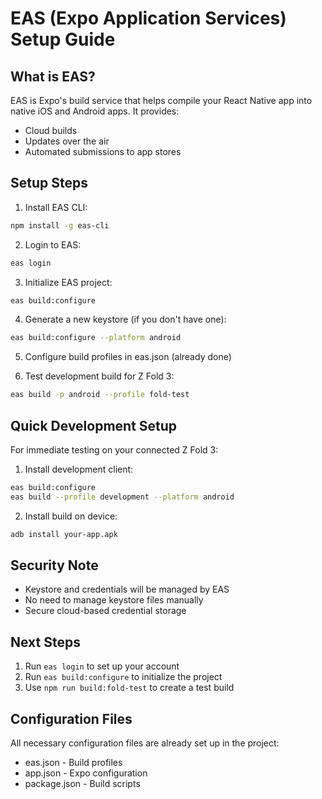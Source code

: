 # EAS (Expo Application Services) Setup Guide

## What is EAS?
EAS is Expo's build service that helps compile your React Native app into native iOS and Android apps. It provides:
- Cloud builds
- Updates over the air
- Automated submissions to app stores

## Setup Steps

1. Install EAS CLI:
```bash
npm install -g eas-cli
```

2. Login to EAS:
```bash
eas login
```

3. Initialize EAS project:
```bash
eas build:configure
```

4. Generate a new keystore (if you don't have one):
```bash
eas build:configure --platform android
```

5. Configure build profiles in eas.json (already done)

6. Test development build for Z Fold 3:
```bash
eas build -p android --profile fold-test
```

## Quick Development Setup

For immediate testing on your connected Z Fold 3:

1. Install development client:
```bash
eas build:configure
eas build --profile development --platform android
```

2. Install build on device:
```bash
adb install your-app.apk
```

## Security Note
- Keystore and credentials will be managed by EAS
- No need to manage keystore files manually
- Secure cloud-based credential storage

## Next Steps
1. Run `eas login` to set up your account
2. Run `eas build:configure` to initialize the project
3. Use `npm run build:fold-test` to create a test build

## Configuration Files
All necessary configuration files are already set up in the project:
- eas.json - Build profiles
- app.json - Expo configuration
- package.json - Build scripts